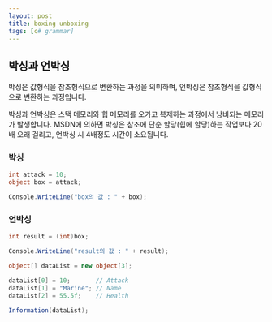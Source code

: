 ```yaml
---
layout: post
title: boxing unboxing
tags: [c# grammar]
---
```

## 박싱과 언박싱

박싱은 값형식을 참조형식으로 변환하는 과정을 의미하며,
언박싱은 참조형식을 값형식으로 변환하는 과정입니다.

박싱과 언박싱은 스택 메모리와 힙 메모리를 오가고 복제하는 과정에서 낭비되는 메모리가 발생합니다.
MSDN에 의하면 박싱은 참조에 단순 할당(힙에 할당)하는 작업보다 20배 오래 걸리고,
언박싱 시 4배정도 시간이 소요됩니다.

### 박싱

~~~c#
int attack = 10;
object box = attack;

Console.WriteLine("box의 값 : " + box);
~~~

### 언박싱

~~~c#
int result = (int)box;

Console.WriteLine("result의 값 : " + result);

object[] dataList = new object[3];

dataList[0] = 10;       // Attack    
dataList[1] = "Marine"; // Name
dataList[2] = 55.5f;    // Health

Information(dataList);
~~~